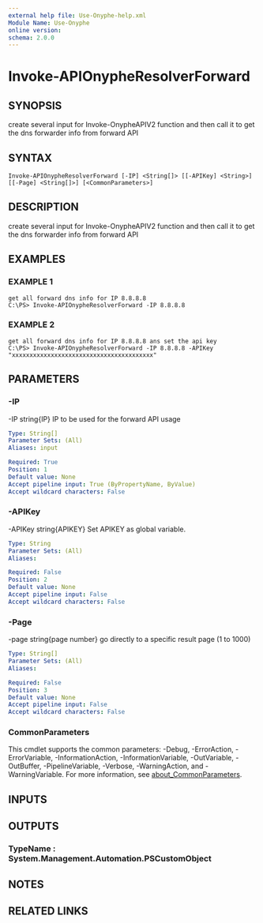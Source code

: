 ```yaml
---
external help file: Use-Onyphe-help.xml
Module Name: Use-Onyphe
online version:
schema: 2.0.0
---
```


# Invoke-APIOnypheResolverForward

## SYNOPSIS
create several input for Invoke-OnypheAPIV2 function and then call it to get the dns forwarder info from forward API

## SYNTAX

```
Invoke-APIOnypheResolverForward [-IP] <String[]> [[-APIKey] <String>] [[-Page] <String[]>] [<CommonParameters>]
```

## DESCRIPTION
create several input for Invoke-OnypheAPIV2 function and then call it to get the dns forwarder info from forward API

## EXAMPLES

### EXAMPLE 1
```
get all forward dns info for IP 8.8.8.8
C:\PS> Invoke-APIOnypheResolverForward -IP 8.8.8.8
```

### EXAMPLE 2
```
get all forward dns info for IP 8.8.8.8 ans set the api key
C:\PS> Invoke-APIOnypheResolverForward -IP 8.8.8.8 -APIKey "xxxxxxxxxxxxxxxxxxxxxxxxxxxxxxxxxxxxxxxx"
```

## PARAMETERS

### -IP
-IP string{IP}
IP to be used for the forward API usage

```yaml
Type: String[]
Parameter Sets: (All)
Aliases: input

Required: True
Position: 1
Default value: None
Accept pipeline input: True (ByPropertyName, ByValue)
Accept wildcard characters: False
```

### -APIKey
-APIKey string{APIKEY}
Set APIKEY as global variable.

```yaml
Type: String
Parameter Sets: (All)
Aliases:

Required: False
Position: 2
Default value: None
Accept pipeline input: False
Accept wildcard characters: False
```

### -Page
-page string{page number}
go directly to a specific result page (1 to 1000)

```yaml
Type: String[]
Parameter Sets: (All)
Aliases:

Required: False
Position: 3
Default value: None
Accept pipeline input: False
Accept wildcard characters: False
```

### CommonParameters
This cmdlet supports the common parameters: -Debug, -ErrorAction, -ErrorVariable, -InformationAction, -InformationVariable, -OutVariable, -OutBuffer, -PipelineVariable, -Verbose, -WarningAction, and -WarningVariable. For more information, see [about_CommonParameters](http://go.microsoft.com/fwlink/?LinkID=113216).

## INPUTS

## OUTPUTS

### TypeName : System.Management.Automation.PSCustomObject
## NOTES

## RELATED LINKS
